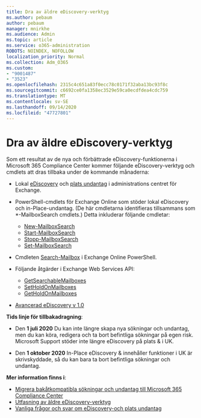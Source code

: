 ```yaml
---
title: Dra av äldre eDiscovery-verktyg
ms.author: pebaum
author: pebaum
manager: mnirkhe
ms.audience: Admin
ms.topic: article
ms.service: o365-administration
ROBOTS: NOINDEX, NOFOLLOW
localization_priority: Normal
ms.collection: Adm_O365
ms.custom:
- "9001487"
- "3523"
ms.openlocfilehash: 2315c4c651a83f0ecc78c0171f32aba13bc93f8c
ms.sourcegitcommit: c6692ce0fa1358ec3529e59ca0ecdfdea4cdc759
ms.translationtype: MT
ms.contentlocale: sv-SE
ms.lasthandoff: 09/14/2020
ms.locfileid: "47727801"
---
```

# <a name="retirement-of-legacy-ediscovery-tools"></a>Dra av äldre eDiscovery-verktyg

Som ett resultat av de nya och förbättrade eDiscovery-funktionerna i Microsoft 365 Compliance Center kommer följande eDiscovery-verktyg och cmdlets att dras tillbaka under de kommande månaderna:

- Lokal [eDiscovery](https://docs.microsoft.com/exchange/security-and-compliance/in-place-ediscovery/in-place-ediscovery) och [plats undantag](https://docs.microsoft.com/exchange/security-and-compliance/create-or-remove-in-place-holds) i administrations centret för Exchange.

- PowerShell-cmdlets för Exchange Online som stöder lokal eDiscovery och in-Place-undantag. (De här cmdletarna identifieras tillsammans som *-MailboxSearch cmdlets.) Detta inkluderar följande cmdletar:

    - [New-MailboxSearch](https://docs.microsoft.com/powershell/module/exchange/policy-and-compliance-content-search/new-mailboxsearch)
    - [Start-MailboxSearch](https://docs.microsoft.com/powershell/module/exchange/policy-and-compliance-content-search/start-mailboxsearch)
    - [Stopp-MailboxSearch](https://docs.microsoft.com/powershell/module/exchange/policy-and-compliance-content-search/stop-mailboxsearch)
    - [Set-MailboxSearch](https://docs.microsoft.com/powershell/module/exchange/policy-and-compliance-content-search/set-mailboxsearch)

- Cmdleten [Search-Mailbox](https://docs.microsoft.com/powershell/module/exchange/mailboxes/search-mailbox?view=exchange-ps) i Exchange Online PowerShell.
- Följande åtgärder i Exchange Web Services API:
    - [GetSearchableMailboxes](https://docs.microsoft.com/exchange/client-developer/web-service-reference/getsearchablemailboxes-operation)
    - [SetHoldOnMailboxes](https://docs.microsoft.com/exchange/client-developer/web-service-reference/setholdonmailboxes-operation)
    - [GetHoldOnMailboxes](https://docs.microsoft.com/exchange/client-developer/web-service-reference/getholdonmailboxes-operation)

- [Avancerad eDiscovery v 1.0](https://docs.microsoft.com/microsoft-365/compliance/office-365-advanced-ediscovery)

**Tids linje för tillbakadragning**:
- Den **1 juli 2020** Du kan inte längre skapa nya sökningar och undantag, men du kan köra, redigera och ta bort befintliga sökningar på egen risk. Microsoft Support stöder inte längre eDiscovery på plats & i UK.
    
- Den **1 oktober 2020** In-Place eDiscovery & innehåller funktioner i UK är skrivskyddade, så du kan bara ta bort befintliga sökningar och undantag.

**Mer information finns i**:

 - [Migrera bakåtkompatibla sökningar och undantag till Microsoft 365 Compliance Center](https://docs.microsoft.com/microsoft-365/compliance/migrate-legacy-ediscovery-searches-and-holds)
 - [Utfasning av äldre eDiscovery-verktyg](https://docs.microsoft.com/microsoft-365/compliance/legacy-ediscovery-retirement)
 - [Vanliga frågor och svar om eDiscovery-och plats undantag](https://docs.microsoft.com/microsoft-365/compliance/legacy-ediscovery-retirement#faqs-about-in-place-ediscovery-and-in-place-holds)



